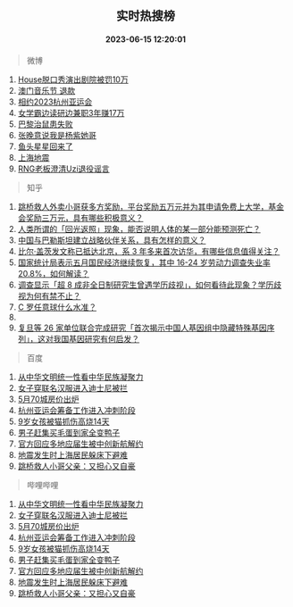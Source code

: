 <div align="center"><h2>实时热搜榜</h2><h4>2023-06-15 12:20:01</h4></div>

> 微博  

1. [House脱口秀演出剧院被罚10万](https://s.weibo.com/weibo?q=%23House%E8%84%B1%E5%8F%A3%E7%A7%80%E6%BC%94%E5%87%BA%E5%89%A7%E9%99%A2%E8%A2%AB%E7%BD%9A10%E4%B8%87%23&t=31&band_rank=1&Refer=top)<br />
2. [澳门音乐节 退款](https://s.weibo.com/weibo?q=%E6%BE%B3%E9%97%A8%E9%9F%B3%E4%B9%90%E8%8A%82%20%E9%80%80%E6%AC%BE&t=31&band_rank=2&Refer=top)<br />
3. [相约2023杭州亚运会](https://s.weibo.com/weibo?q=%23%E7%9B%B8%E7%BA%A62023%E6%9D%AD%E5%B7%9E%E4%BA%9A%E8%BF%90%E4%BC%9A%23&t=31&band_rank=3&Refer=top)<br />
4. [女学霸边读研边兼职3年赚17万](https://s.weibo.com/weibo?q=%23%E5%A5%B3%E5%AD%A6%E9%9C%B8%E8%BE%B9%E8%AF%BB%E7%A0%94%E8%BE%B9%E5%85%BC%E8%81%8C3%E5%B9%B4%E8%B5%9A17%E4%B8%87%23&t=31&band_rank=4&Refer=top)<br />
5. [巴黎治鼠患失败](https://s.weibo.com/weibo?q=%E5%B7%B4%E9%BB%8E%E6%B2%BB%E9%BC%A0%E6%82%A3%E5%A4%B1%E8%B4%A5&t=31&band_rank=5&Refer=top)<br />
6. [张晚意说我是杨紫她哥](https://s.weibo.com/weibo?q=%23%E5%BC%A0%E6%99%9A%E6%84%8F%E8%AF%B4%E6%88%91%E6%98%AF%E6%9D%A8%E7%B4%AB%E5%A5%B9%E5%93%A5%23&t=31&band_rank=6&Refer=top)<br />
7. [鱼头星星回来了](https://s.weibo.com/weibo?q=%E9%B1%BC%E5%A4%B4%E6%98%9F%E6%98%9F%E5%9B%9E%E6%9D%A5%E4%BA%86&t=31&band_rank=7&Refer=top)<br />
8. [上海地震](https://s.weibo.com/weibo?q=%E4%B8%8A%E6%B5%B7%E5%9C%B0%E9%9C%87&t=31&band_rank=8&Refer=top)<br />
9. [RNG老板澄清Uzi退役谣言](https://s.weibo.com/weibo?q=%23RNG%E8%80%81%E6%9D%BF%E6%BE%84%E6%B8%85Uzi%E9%80%80%E5%BD%B9%E8%B0%A3%E8%A8%80%23&t=31&band_rank=9&Refer=top)<br />

> 知乎  

1. [跳桥救人外卖小哥获多方奖励，平台奖励五万元并为其申请免费上大学，基金会奖励三万元，具有哪些积极意义？](https://www.zhihu.com/question/606578224)<br />
2. [人类所谓的「回光返照」现象，能否说明人体的某一部分能预测死亡？](https://www.zhihu.com/question/604924796)<br />
3. [中国与巴勒斯坦建立战略伙伴关系，具有怎样的意义？](https://www.zhihu.com/question/606588484)<br />
4. [比尔·盖茨发文称已抵达北京，系 3 年多来首次访华，有哪些信息值得关注？](https://www.zhihu.com/question/606659062)<br />
5. [国家统计局表示五月国民经济继续恢复，其中 16-24 岁劳动力调查失业率 20.8%，如何解读？](https://www.zhihu.com/question/606724950)<br />
6. [调查显示「超 8 成非全日制研究生曾遇学历歧视」，如何看待此现象？学历歧视为何有禁不止？](https://www.zhihu.com/question/606123591)<br />
7. [C 罗任意球什么水准？](https://www.zhihu.com/question/328057195)<br />
8. []()<br />
9. [复旦等 26 家单位联合完成研究「首次揭示中国人基因组中隐藏特殊基因序列」，这对我国基因研究有何启发？](https://www.zhihu.com/question/606708628)<br />

> 百度  

1. [从中华文明统一性看中华民族凝聚力](https://www.baidu.com/s?wd=%E4%BB%8E%E4%B8%AD%E5%8D%8E%E6%96%87%E6%98%8E%E7%BB%9F%E4%B8%80%E6%80%A7%E7%9C%8B%E4%B8%AD%E5%8D%8E%E6%B0%91%E6%97%8F%E5%87%9D%E8%81%9A%E5%8A%9B&sa=fyb_news&rsv_dl=fyb_news)<br />
2. [女子穿联名汉服进入迪士尼被拦](https://www.baidu.com/s?wd=%E5%A5%B3%E5%AD%90%E7%A9%BF%E8%81%94%E5%90%8D%E6%B1%89%E6%9C%8D%E8%BF%9B%E5%85%A5%E8%BF%AA%E5%A3%AB%E5%B0%BC%E8%A2%AB%E6%8B%A6&sa=fyb_news&rsv_dl=fyb_news)<br />
3. [5月70城房价出炉](https://www.baidu.com/s?wd=5%E6%9C%8870%E5%9F%8E%E6%88%BF%E4%BB%B7%E5%87%BA%E7%82%89&sa=fyb_news&rsv_dl=fyb_news)<br />
4. [杭州亚运会筹备工作进入冲刺阶段](https://www.baidu.com/s?wd=%E6%9D%AD%E5%B7%9E%E4%BA%9A%E8%BF%90%E4%BC%9A%E7%AD%B9%E5%A4%87%E5%B7%A5%E4%BD%9C%E8%BF%9B%E5%85%A5%E5%86%B2%E5%88%BA%E9%98%B6%E6%AE%B5&sa=fyb_news&rsv_dl=fyb_news)<br />
5. [9岁女孩被猫抓伤高烧14天](https://www.baidu.com/s?wd=9%E5%B2%81%E5%A5%B3%E5%AD%A9%E8%A2%AB%E7%8C%AB%E6%8A%93%E4%BC%A4%E9%AB%98%E7%83%A714%E5%A4%A9&sa=fyb_news&rsv_dl=fyb_news)<br />
6. [男子赶集买毛蛋到家全变鸭子](https://www.baidu.com/s?wd=%E7%94%B7%E5%AD%90%E8%B5%B6%E9%9B%86%E4%B9%B0%E6%AF%9B%E8%9B%8B%E5%88%B0%E5%AE%B6%E5%85%A8%E5%8F%98%E9%B8%AD%E5%AD%90&sa=fyb_news&rsv_dl=fyb_news)<br />
7. [官方回应多地应届生被中创新航解约](https://www.baidu.com/s?wd=%E5%AE%98%E6%96%B9%E5%9B%9E%E5%BA%94%E5%A4%9A%E5%9C%B0%E5%BA%94%E5%B1%8A%E7%94%9F%E8%A2%AB%E4%B8%AD%E5%88%9B%E6%96%B0%E8%88%AA%E8%A7%A3%E7%BA%A6&sa=fyb_news&rsv_dl=fyb_news)<br />
8. [地震发生时上海居民躲床下避难](https://www.baidu.com/s?wd=%E5%9C%B0%E9%9C%87%E5%8F%91%E7%94%9F%E6%97%B6%E4%B8%8A%E6%B5%B7%E5%B1%85%E6%B0%91%E8%BA%B2%E5%BA%8A%E4%B8%8B%E9%81%BF%E9%9A%BE&sa=fyb_news&rsv_dl=fyb_news)<br />
9. [跳桥救人小哥父亲：又担心又自豪](https://www.baidu.com/s?wd=%E8%B7%B3%E6%A1%A5%E6%95%91%E4%BA%BA%E5%B0%8F%E5%93%A5%E7%88%B6%E4%BA%B2%EF%BC%9A%E5%8F%88%E6%8B%85%E5%BF%83%E5%8F%88%E8%87%AA%E8%B1%AA&sa=fyb_news&rsv_dl=fyb_news)<br />

> 哔哩哔哩  

1. [从中华文明统一性看中华民族凝聚力](https://www.baidu.com/s?wd=%E4%BB%8E%E4%B8%AD%E5%8D%8E%E6%96%87%E6%98%8E%E7%BB%9F%E4%B8%80%E6%80%A7%E7%9C%8B%E4%B8%AD%E5%8D%8E%E6%B0%91%E6%97%8F%E5%87%9D%E8%81%9A%E5%8A%9B&sa=fyb_news&rsv_dl=fyb_news)<br />
2. [女子穿联名汉服进入迪士尼被拦](https://www.baidu.com/s?wd=%E5%A5%B3%E5%AD%90%E7%A9%BF%E8%81%94%E5%90%8D%E6%B1%89%E6%9C%8D%E8%BF%9B%E5%85%A5%E8%BF%AA%E5%A3%AB%E5%B0%BC%E8%A2%AB%E6%8B%A6&sa=fyb_news&rsv_dl=fyb_news)<br />
3. [5月70城房价出炉](https://www.baidu.com/s?wd=5%E6%9C%8870%E5%9F%8E%E6%88%BF%E4%BB%B7%E5%87%BA%E7%82%89&sa=fyb_news&rsv_dl=fyb_news)<br />
4. [杭州亚运会筹备工作进入冲刺阶段](https://www.baidu.com/s?wd=%E6%9D%AD%E5%B7%9E%E4%BA%9A%E8%BF%90%E4%BC%9A%E7%AD%B9%E5%A4%87%E5%B7%A5%E4%BD%9C%E8%BF%9B%E5%85%A5%E5%86%B2%E5%88%BA%E9%98%B6%E6%AE%B5&sa=fyb_news&rsv_dl=fyb_news)<br />
5. [9岁女孩被猫抓伤高烧14天](https://www.baidu.com/s?wd=9%E5%B2%81%E5%A5%B3%E5%AD%A9%E8%A2%AB%E7%8C%AB%E6%8A%93%E4%BC%A4%E9%AB%98%E7%83%A714%E5%A4%A9&sa=fyb_news&rsv_dl=fyb_news)<br />
6. [男子赶集买毛蛋到家全变鸭子](https://www.baidu.com/s?wd=%E7%94%B7%E5%AD%90%E8%B5%B6%E9%9B%86%E4%B9%B0%E6%AF%9B%E8%9B%8B%E5%88%B0%E5%AE%B6%E5%85%A8%E5%8F%98%E9%B8%AD%E5%AD%90&sa=fyb_news&rsv_dl=fyb_news)<br />
7. [官方回应多地应届生被中创新航解约](https://www.baidu.com/s?wd=%E5%AE%98%E6%96%B9%E5%9B%9E%E5%BA%94%E5%A4%9A%E5%9C%B0%E5%BA%94%E5%B1%8A%E7%94%9F%E8%A2%AB%E4%B8%AD%E5%88%9B%E6%96%B0%E8%88%AA%E8%A7%A3%E7%BA%A6&sa=fyb_news&rsv_dl=fyb_news)<br />
8. [地震发生时上海居民躲床下避难](https://www.baidu.com/s?wd=%E5%9C%B0%E9%9C%87%E5%8F%91%E7%94%9F%E6%97%B6%E4%B8%8A%E6%B5%B7%E5%B1%85%E6%B0%91%E8%BA%B2%E5%BA%8A%E4%B8%8B%E9%81%BF%E9%9A%BE&sa=fyb_news&rsv_dl=fyb_news)<br />
9. [跳桥救人小哥父亲：又担心又自豪](https://www.baidu.com/s?wd=%E8%B7%B3%E6%A1%A5%E6%95%91%E4%BA%BA%E5%B0%8F%E5%93%A5%E7%88%B6%E4%BA%B2%EF%BC%9A%E5%8F%88%E6%8B%85%E5%BF%83%E5%8F%88%E8%87%AA%E8%B1%AA&sa=fyb_news&rsv_dl=fyb_news)<br />
